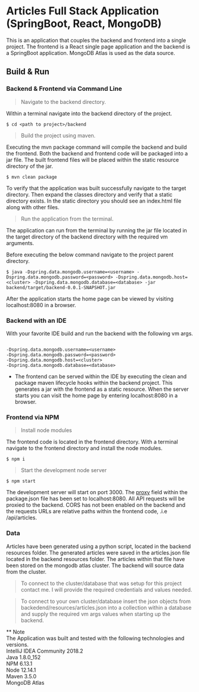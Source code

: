 # Articles Full Stack Application (SpringBoot, React, MongoDB)
This is an application that couples the backend and frontend into a single project. The frontend is a React single page 
application and the backend is a SpringBoot application. MongoDB Atlas is used as the data source.   

## Build & Run
### Backend & Frontend via Command Line

> Navigate to the backend directory.


Within a terminal navigate into the backend directory of the project.   
```
$ cd <path to project>/backend 
```
> Build the project using maven.
  
Executing the mvn package command will compile the backend and build the frontend. Both the backend and frontend code
will be packaged into a jar file. The built frontend files will be placed within the static resource directory of the jar.

```
$ mvn clean package
```
To verify that the application was built successfully navigate to the target directory. Then expand the classes directory
and verify that a static directory exists. In the static directory you should see an index.html file along with other files. 

 > Run the application from the terminal.  
   
The application can run from the terminal by running the jar file located in the target directory of the backend directory
with the required vm arguments.

Before executing the below command navigate to the project parent directory.
```
$ java -Dspring.data.mongodb.username=<username> -Dspring.data.mongodb.password=<password> -Dspring.data.mongodb.host=<cluster> -Dspring.data.mongodb.database=<database> -jar backend/target/backend-0.0.1-SNAPSHOT.jar 
```

After the application starts the home page can be viewed by visiting localhost:8080 in a browser.

### Backend with an IDE
With your favorite IDE build and run the backend with the following vm args.
```

-Dspring.data.mongodb.username=<username>
-Dspring.data.mongodb.password=<password>
-Dspring.data.mongodb.host=<cluster>
-Dspring.data.mongodb.database=<database>

```

- The frontend can be served within the IDE by executing the clean and package maven lifecycle hooks within
the backend project. This generates a jar with the frontend as a static resource. When the server starts
you can visit the home page by entering localhost:8080 in a browser.

### Frontend via NPM
> Install node modules  

The frontend code is located in the frontend directory. With a terminal navigate to the frontend directory and install 
the node modules.

```
$ npm i
```

> Start the development node server

```
$ npm start
```

The development server will start on port 3000. The [proxy](https://create-react-app.dev/docs/proxying-api-requests-in-development/) field within the package.json file has been set to
localhost:8080. All API requests will be proxied to the backend. CORS has not been enabled on the backend and
the requests URLs are relative paths within the frontend code, .i.e /api/articles. 


### Data
Articles have been generated using a python script, located in the backend resources folder. The generated articles
were saved in the articles.json file located in the backend resources folder. The articles within that file have been
stored on the mongodb atlas cluster. The backend will source data from the cluster.

> To connect to the cluster/database that was setup for this project contact me. I will provide the required credentials
and values needed. 

> To connect to your own cluster/database insert the json objects from backedend/resources/articles.json into a collection 
within a database and supply the required vm args values when starting up the backend.

** Note  
The Application was built and tested with the following technologies and versions.  
IntelliJ IDEA Community  2018.2  
Java 1.8.0_152   
NPM 6.13.1  
Node 12.14.1  
Maven 3.5.0  
MongoDB Atlas  
